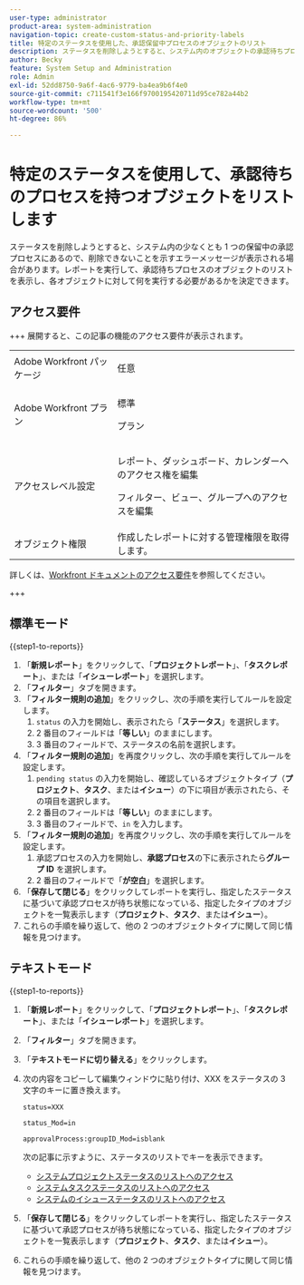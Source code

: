 ```yaml
---
user-type: administrator
product-area: system-administration
navigation-topic: create-custom-status-and-priority-labels
title: 特定のステータスを使用した、承認保留中プロセスのオブジェクトのリスト
description: ステータスを削除しようとすると、システム内のオブジェクトの承認待ちプロセスで使用されているため削除できないことを示すエラーメッセージが表示される場合があります。これらのオブジェクトを検索して確認し、必要な作業を決定する場合は、それらのオブジェクトを一覧表示するレポートを実行できます。
author: Becky
feature: System Setup and Administration
role: Admin
exl-id: 52dd8750-9a6f-4ac6-9779-ba4ea9b6f4e0
source-git-commit: c711541f3e166f9700195420711d95ce782a44b2
workflow-type: tm+mt
source-wordcount: '500'
ht-degree: 86%

---
```


# 特定のステータスを使用して、承認待ちのプロセスを持つオブジェクトをリストします

ステータスを削除しようとすると、システム内の少なくとも 1 つの保留中の承認プロセスにあるので、削除できないことを示すエラーメッセージが表示される場合があります。レポートを実行して、承認待ちプロセスのオブジェクトのリストを表示し、各オブジェクトに対して何を実行する必要があるかを決定できます。

## アクセス要件

+++ 展開すると、この記事の機能のアクセス要件が表示されます。

<table style="table-layout:auto"> 
 <col> 
 <col> 
 <tbody> 
  <tr> 
   <td>Adobe Workfront パッケージ</td> 
   <td><p>任意</p></td> 
  </tr> 
  <tr> 
   <td>Adobe Workfront プラン</td> 
   <td>
     <p>標準</p>
     <p>プラン</p>
   </td> 
  </tr> 
  <tr> 
   <td>アクセスレベル設定</td> 
   <td><p>レポート、ダッシュボード、カレンダーへのアクセス権を編集</p><p>フィルター、ビュー、グループへのアクセスを編集</p></td>
  </tr>
  <tr> 
   <td>オブジェクト権限</td> 
   <td>作成したレポートに対する管理権限を取得します。</td>
  </tr>
 </tbody> 
</table>

詳しくは、[Workfront ドキュメントのアクセス要件](/help/quicksilver/administration-and-setup/add-users/access-levels-and-object-permissions/access-level-requirements-in-documentation.md)を参照してください。

+++

## 標準モード

{{step1-to-reports}}

1. 「**新規レポート**」をクリックして、「**プロジェクトレポート**」、「**タスクレポート**」、または「**イシューレポート**」を選択します。
1. 「**フィルター**」タブを開きます。
1. 「**フィルター規則の追加**」をクリックし、次の手順を実行してルールを設定します。
   1. `status` の入力を開始し、表示されたら「**ステータス**」を選択します。
   1. 2 番目のフィールドは「**等しい**」のままにします。
   1. 3 番目のフィールドで、ステータスの名前を選択します。
1. 「**フィルター規則の追加**」を再度クリックし、次の手順を実行してルールを設定します。
   1. `pending status` の入力を開始し、確認しているオブジェクトタイプ（**プロジェクト**、**タスク**、または&#x200B;**イシュー**）の下に項目が表示されたら、その項目を選択します。
   1. 2 番目のフィールドは「**等しい**」のままにします。
   1. 3 番目のフィールドで、`in` を入力します。
1. 「**フィルター規則の追加**」を再度クリックし、次の手順を実行してルールを設定します。
   1. 承認プロセスの入力を開始し、**承認プロセス**&#x200B;の下に表示されたら&#x200B;**グループ ID** を選択します。
   1. 2 番目のフィールドで「**が空白**」を選択します。
1. 「**保存して閉じる**」をクリックしてレポートを実行し、指定したステータスに基づいて承認プロセスが待ち状態になっている、指定したタイプのオブジェクトを一覧表示します（**プロジェクト**、**タスク**、または&#x200B;**イシュー**）。
1. これらの手順を繰り返して、他の 2 つのオブジェクトタイプに関して同じ情報を見つけます。


## テキストモード

{{step1-to-reports}}

1. 「**新規レポート**」をクリックして、「**プロジェクトレポート**」、「**タスクレポート**」、または「**イシューレポート**」を選択します。
1. 「**フィルター**」タブを開きます。
1. 「**テキストモードに切り替える**」をクリックします。
1. 次の内容をコピーして編集ウィンドウに貼り付け、XXX をステータスの 3 文字のキーに置き換えます。

   `status=XXX`

   `status_Mod=in`

   `approvalProcess:groupID_Mod=isblank`

   次の記事に示すように、ステータスのリストでキーを表示できます。
   * [システムプロジェクトステータスのリストへのアクセス](project-statuses.md)
   * [システムタスクステータスのリストへのアクセス](task-statuses.md)
   * [システムのイシューステータスのリストへのアクセス](issue-statuses.md)

1. 「**保存して閉じる**」をクリックしてレポートを実行し、指定したステータスに基づいて承認プロセスが待ち状態になっている、指定したタイプのオブジェクトを一覧表示します（**プロジェクト**、**タスク**、または&#x200B;**イシュー**）。
1. これらの手順を繰り返して、他の 2 つのオブジェクトタイプに関して同じ情報を見つけます。
